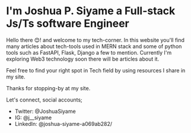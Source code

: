 # I'm Joshua P. Siyame a Full-stack Js/Ts software Engineer

Hello there 😊! and welcome to my tech-corner. In this website you'll find many articles about tech-tools used in MERN stack and some of python tools such as FastAPI, Flask, Django a few to mention. Currently I'm exploring Web3 technology soon there will be articles about it.

Feel free to find your right spot in Tech field by using resources I share in my site.

Thanks for stopping-by at my site.

Let's connect, social accounts;

* Twitter: @JoshuaSiyame 
* IG: @j__siyame
* LinkedIn: @joshua-siyame-a069ab282/

